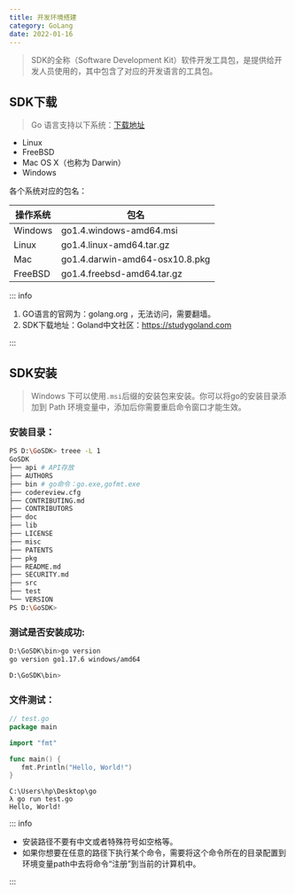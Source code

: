```yaml
---
title: 开发环境搭建
category: GoLang
date: 2022-01-16
---
```


> SDK的全称（Software Development Kit）软件开发工具包，是提供给开发人员使用的，其中包含了对应的开发语言的工具包。

## SDK下载

> Go 语言支持以下系统：[下载地址](https://golang.google.cn/dl/)

- Linux
- FreeBSD
- Mac OS X（也称为 Darwin）
- Windows

各个系统对应的包名：

| 操作系统 | 包名                           |
| -------- | ------------------------------ |
| Windows  | go1.4.windows-amd64.msi        |
| Linux    | go1.4.linux-amd64.tar.gz       |
| Mac      | go1.4.darwin-amd64-osx10.8.pkg |
| FreeBSD  | go1.4.freebsd-amd64.tar.gz     |

::: info

1. GO语言的官网为：golang.org ，无法访问，需要翻墙。
2. SDK下载地址：Goland中文社区：https://studygoland.com

:::

## SDK安装

> Windows 下可以使用` .msi `后缀的安装包来安装。你可以将go的安装目录添加到 Path 环境变量中，添加后你需要重启命令窗口才能生效。

### 安装目录：

```bash
PS D:\GoSDK> treee -L 1
GoSDK
├── api # API存放
├── AUTHORS
├── bin # go命令：go.exe,gofmt.exe
├── codereview.cfg
├── CONTRIBUTING.md
├── CONTRIBUTORS
├── doc
├── lib
├── LICENSE
├── misc
├── PATENTS
├── pkg
├── README.md
├── SECURITY.md
├── src
├── test
└── VERSION
PS D:\GoSDK>
```

### 测试是否安装成功:

```bash
D:\GoSDK\bin>go version
go version go1.17.6 windows/amd64

D:\GoSDK\bin>
```

### 文件测试：

```go
// test.go
package main

import "fmt"

func main() {
   fmt.Println("Hello, World!")
}
```
```shell
C:\Users\hp\Desktop\go
λ go run test.go
Hello, World!
```

::: info

- 安装路径不要有中文或者特殊符号如空格等。
- 如果你想要在任意的路径下执行某个命令，需要将这个命令所在的目录配置到环境变量path中去将命令“注册”到当前的计算机中。

:::
